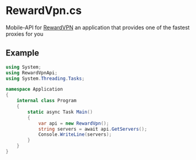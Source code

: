 # RewardVpn.cs
Mobile-API for [RewardVPN](https://play.google.com/store/apps/details?id=com.rewardvpn.app) an application that provides one of the fastest proxies for you

## Example
```cs
using System;
using RewardVpnApi;
using System.Threading.Tasks;

namespace Application
{
    internal class Program
    {
        static async Task Main()
        {
            var api = new RewardVpn();
            string servers = await api.GetServers();
            Console.WriteLine(servers);
        }
    }
}
```
